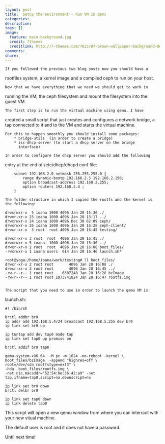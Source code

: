 ```yaml
---
layout: post
title:  Setup the environment - Run VM in qemu
categories:
description:
tags: []
image:
  feature: main-background.jpg
  credit: 7themes
  creditlink: http://7-themes.com/7025787-brown-wallpaper-background-dekstop.html
comments:
share:
---
```


	If you followed the previous two blog posts now you should have a
rootfiles system, a kernel image and a compiled ceph to run on your
host.

	Now that we have everything that we need we should get to work in
running the VM, the ceph filesystem and mount the filesystem into the
guest VM.

	The first step is to run the virtual machine using qemu. I have
created a small script that just creates and configures a network
bridge, a tap connected to it and to the VM and starts the virtual
machine.

	For this to happen smoothly you should install some packages:
		* bridge-utils  (in order to create a bridge)
		* isc-dhcp-server (to start a dhcp server on the bridge
		  interface)

	In order to configure the dhcp server you should add the following
entry at the end of /etc/dhcp/dhcpd.conf file:

        subnet 192.168.2.0 netmask 255.255.255.0 {
			range dynamic-bootp 192.168.2.5 192.168.2.150;
			option broadcast-address 192.168.2.255;
			option routers 192.168.2.4 ;
		}

	The folder structure in which I copied the rootfs and the kernel is
	the following:

	drwxrwxr-x  5 ioana 1000 4096 Jan 20 15:36 ./
	drwxr-xr-x 25 ioana 1000 4096 Jan 20 13:17 ../
	drwxrwxr-x 24 ioana 1000 4096 Dec 30 02:09 ceph/
	drwxrwxr-x 26 ioana 1000 4096 Jan 20 16:28 ceph-client/
	drwxr-xr-x  3 root  root 4096 Jan 20 16:45 testing/

	drwxr-xr-x 3 root  root  4096 Jan 20 16:45 ./
	drwxrwxr-x 5 ioana  1000 4096 Jan 20 15:36 ../
	drwxr-xr-x 2 root  root  4096 Jan 20 16:08 boot_files/
	-rwxrwxr-x 1 ioana users  614 Jan 20 16:46 launch.sh*

	root@yoga:/home/ioana/work/testing# ll boot_files/
	drwxr-xr-x 2 root root       4096 Jan 20 16:08 ./
	drwxr-xr-x 3 root root       4096 Jan 20 16:45 ../
	-rw-r--r-- 1 root root    6307248 Jan 20 16:28 bzImage
	-rw-r--r-- 1 root root 1073741824 Jan 20 16:47 rootfs.img


	The script that you need to use in order to launch the qemu VM is:

launch.sh:

	#! /bin/sh

	brctl addbr br0
	ip addr add 192.168.5.4/24 broadcast 192.168.5.255 dev br0
	ip link set br0 up

	ip tuntap add dev tap0 mode tap
	ip link set tap0 up promisc on

	brctl addif br0 tap0

	qemu-system-x86_64  -M pc -m 1024 -no-reboot -kernel \
	boot_files/bzImage  -append "highres=off \
	root=/dev/sda rootfstype=ext3" \
	-hda  boot_files/rootfs.img \
	-net nic,macaddr="52:54:be:36:42:a9" -net tap,ifname=tap0,script=no,downscript=no

	ip link set br0 down
	brctl delbr br0

	ip link set tap0 down
	ip link delete tap0


This script will open a new qemu window from where you can interract
with your new vitual machine.

The default user is root and it does not have a password.


Until next time!

